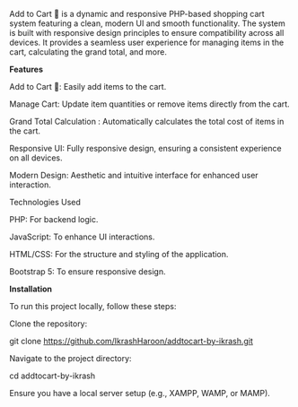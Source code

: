 Add to Cart 🛒 is a dynamic and responsive PHP-based shopping cart system featuring a clean, modern UI and smooth functionality. The system is built with responsive design principles to ensure compatibility across all devices. It provides a seamless user experience for managing items in the cart, calculating the grand total, and more.

**Features**

Add to Cart 🛒: Easily add items to the cart.

Manage Cart: Update item quantities or remove items directly from the cart.

Grand Total Calculation : Automatically calculates the total cost of items in the cart.

Responsive UI: Fully responsive design, ensuring a consistent experience on all devices.

Modern Design: Aesthetic and intuitive interface for enhanced user interaction.

Technologies Used

PHP: For backend logic.

JavaScript: To enhance UI interactions.

HTML/CSS: For the structure and styling of the application.

Bootstrap 5: To ensure responsive design.

**Installation**

To run this project locally, follow these steps:

Clone the repository:

git clone https://github.com/IkrashHaroon/addtocart-by-ikrash.git

Navigate to the project directory:

cd addtocart-by-ikrash

Ensure you have a local server setup (e.g., XAMPP, WAMP, or MAMP).

Create the database:

CREATE DATABASE add_to_cart;

Import the database:

Locate the add-to-cart.sql file in the project directory.

Import it into your database management tool (e.g., phpMyAdmin).

Place the project folder in your server's root directory (e.g., htdocs for XAMPP).

Start your server and access the project in your browser:

http://localhost/addtocart-by-ikrash

**Usage**
Open the application in your browser.

Browse items and use the Add to Cart button to add them to the cart.

View the cart to manage items (update quantities or remove items).

The Grand Total will be updated dynamically based on the cart's contents.

**Contributing**

Contributions are welcome! To contribute:

Fork the repository.

Create a new branch for your feature or bugfix.

Commit your changes.

Push the branch and open a Pull Request.

**Author**
### 🖥️ Designed with ❤️ by [M. Ikrash Ibn Haroon](https://github.com/ikrashharoon)

**License**

This project is licensed under the MIT License. See the LICENSE file for details.

GitHub Repository: AddToCart

